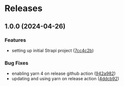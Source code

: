 # Releases

## 1.0.0 (2024-04-26)


### Features

* setting up initial Strapi project ([7cc4c2b](https://github.com/SalahAdDin/strapi-template/commit/7cc4c2b6407c9b13ba41562481392e048093949f))


### Bug Fixes

* enabling yarn 4 on release github action ([942a982](https://github.com/SalahAdDin/strapi-template/commit/942a98212e59215a07a48357ad6d32203a2cc79a))
* updating and using yarn on release action ([4ddcb92](https://github.com/SalahAdDin/strapi-template/commit/4ddcb92a6edc4067645364402e5b22ef5192cc4e))
